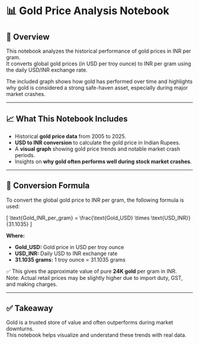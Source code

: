 # 📊 Gold Price Analysis Notebook

## 📌 Overview

This notebook analyzes the historical performance of gold prices in INR per gram.  
It converts global gold prices (in USD per troy ounce) to INR per gram using the daily USD/INR exchange rate.

The included graph shows how gold has performed over time and highlights why gold is considered a strong safe-haven asset, especially during major market crashes.

---

## 📈 What This Notebook Includes

- Historical **gold price data** from 2005 to 2025.
- **USD to INR conversion** to calculate the gold price in Indian Rupees.
- A **visual graph** showing gold price trends and notable market crash periods.
- Insights on **why gold often performs well during stock market crashes**.

---

## 🔢 Conversion Formula

To convert the global gold price to INR per gram, the following formula is used:

\[
\text{Gold\_INR\_per\_gram} = \frac{\text{Gold\_USD} \times \text{USD\_INR}}{31.1035}
\]

**Where:**
- **Gold_USD:** Gold price in USD per troy ounce
- **USD_INR:** Daily USD to INR exchange rate
- **31.1035 grams:** 1 troy ounce = 31.1035 grams

✅ This gives the approximate value of pure **24K gold** per gram in INR.  
Note: Actual retail prices may be slightly higher due to import duty, GST, and making charges.

---

## ✅ Takeaway

Gold is a trusted store of value and often outperforms during market downturns.  
This notebook helps visualize and understand these trends with real data.


